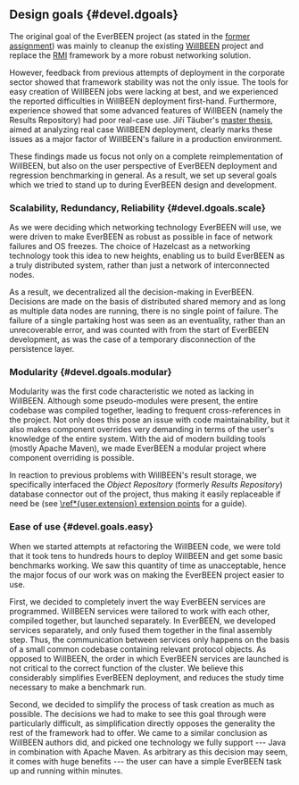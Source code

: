 ## Design goals {#devel.dgoals}
The original goal of the EverBEEN project (as stated in the [former assignment](http://ksvi.mff.cuni.cz/~holan/SWP/zadani/ebeen.txt)) was mainly to cleanup the existing [WillBEEN](http://been.ow2.org/) project and replace the [RMI](http://docs.oracle.com/javase/7/docs/technotes/guides/rmi/index.html) framework by a more robust networking solution.

However, feedback from previous attempts of deployment in the corporate sector showed that framework stability was not the only issue. The tools for easy creation of WillBEEN jobs were lacking at best, and we experienced the reported difficulties in WillBEEN deployment first-hand. Furthermore, experience showed that some advanced features of WillBEEN (namely the Results Repository) had poor real-case use. Jiří Täuber's [master thesis](https://is.cuni.cz/webapps/zzp/detail/78663/4417375), aimed at analyzing real case WillBEEN deployment, clearly marks these issues as a major factor of WillBEEN's failure in a production environment.

These findings made us focus not only on a complete reimplementation of WillBEEN, but also on the user perspective of EverBEEN deployment and regression benchmarking in general. As a result, we set up several goals which we tried to stand up to during EverBEEN design and development.

### Scalability, Redundancy, Reliability {#devel.dgoals.scale}

As we were deciding which networking technology EverBEEN will use, we were driven to make EverBEEN as robust as possible in face of network failures and OS freezes. The choice of Hazelcast as a networking technology took this idea to new heights, enabling us to build EverBEEN as a truly distributed system, rather than just a network of interconnected nodes.

<!-- TODO check link addr -->
As a result, we decentralized all the decision-making in EverBEEN. Decisions are made on the basis of distributed shared memory and as long as multiple data nodes are running, there is no single point of failure. The failure of a single partaking host was seen as an eventuality, rather than an unrecoverable error, and was counted with from the start of EverBEEN development, as was the case of a temporary disconnection of the persistence layer.

### Modularity {#devel.dgoals.modular}

Modularity was the first code characteristic we noted as lacking in WillBEEN. Although some pseudo-modules were present, the entire codebase was compiled together, leading to frequent cross-references in the project. Not only does this pose an issue with code maintainability, but it also makes component overrides very demanding in terms of the user's knowledge of the entire system. With the aid of modern building tools (mostly Apache Maven), we made EverBEEN a modular project where component overriding is possible.

In reaction to previous problems with WillBEEN's result storage, we specifically interfaced the *Object Repository* (formerly *Results Repository*) database connector out of the project, thus making it easily replaceable if need be (see [\ref*{user.extension} extension points](#user.extension) for a guide).

### Ease of use {#devel.goals.easy}

When we started attempts at refactoring the WillBEEN code, we were told that it took tens to hundreds hours to deploy WillBEEN and get some basic benchmarks working. We saw this quantity of time as unacceptable, hence the major focus of our work was on making the EverBEEN project easier to use.

First, we decided to completely invert the way EverBEEN services are programmed. WillBEEN services were tailored to work with each other, compiled together, but launched separately. In EverBEEN, we developed services separately, and only fused them together in the final assembly step. Thus, the communication between services only happens on the basis of a small common codebase containing relevant protocol objects. As opposed to WillBEEN, the order in which EverBEEN services are launched is not critical to the correct function of the cluster. We believe this considerably simplifies EverBEEN deployment, and reduces the study time necessary to make a benchmark run.

Second, we decided to simplify the process of task creation as much as possible. The decisions we had to make to see this goal through were particularly difficult, as simplification directly opposes the generality the rest of the framework had to offer. We came to a similar conclusion as WillBEEN authors did, and picked one technology we fully support --- Java in combination with Apache Maven. As arbitrary as this decision may seem, it comes with huge benefits --- the user can have a simple EverBEEN task up and running within minutes.

